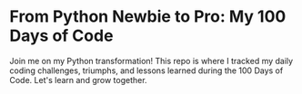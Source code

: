 # From Python Newbie to Pro: My 100 Days of Code

Join me on my Python transformation! This repo is where I tracked my daily coding challenges, triumphs, and lessons learned during the 100 Days of Code. Let's learn and grow together.

